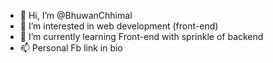 - 👋 Hi, I’m @BhuwanChhimal
- 👀 I’m interested in web development (front-end)
- 🌱 I’m currently learning Front-end with sprinkle of backend
- 📫 Personal Fb link in bio

<!---
BhuwanChhimal/BhuwanChhimal is a ✨ special ✨ repository because its `README.md` (this file) appears on your GitHub profile.
You can click the Preview link to take a look at your changes.
--->
